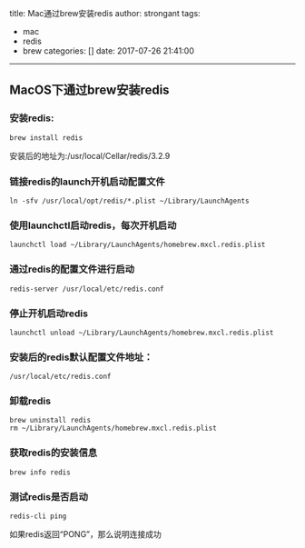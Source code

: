 title: Mac通过brew安装redis
author: strongant
tags:
  - mac
  - redis
  - brew
categories: []
date: 2017-07-26 21:41:00
---
## MacOS下通过brew安装redis

### 安装redis:

```
brew install redis
```
安装后的地址为:/usr/local/Cellar/redis/3.2.9

### 链接redis的launch开机启动配置文件
```
ln -sfv /usr/local/opt/redis/*.plist ~/Library/LaunchAgents
```

### 使用launchctl启动redis，每次开机启动
```
launchctl load ~/Library/LaunchAgents/homebrew.mxcl.redis.plist
```

### 通过redis的配置文件进行启动
```
redis-server /usr/local/etc/redis.conf
```
### 停止开机启动redis

```
launchctl unload ~/Library/LaunchAgents/homebrew.mxcl.redis.plist
```

### 安装后的redis默认配置文件地址：
```
/usr/local/etc/redis.conf
```

### 卸载redis
```
brew uninstall redis
rm ~/Library/LaunchAgents/homebrew.mxcl.redis.plist
```

### 获取redis的安装信息
```
brew info redis
```

### 测试redis是否启动
```
redis-cli ping
```

如果redis返回“PONG”，那么说明连接成功






